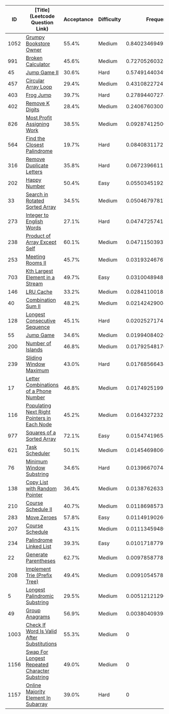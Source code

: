 |ID|[Title](Leetcode Question Link)|Acceptance|Difficulty|Frequency|
|----|-----|----|---|---|
|1052|[Grumpy Bookstore Owner]( https://leetcode.com/problems/grumpy-bookstore-owner)|55.4%|Medium|0.8402346949345842|
|991|[Broken Calculator]( https://leetcode.com/problems/broken-calculator)|45.6%|Medium|0.7270526032311205|
|45|[Jump Game II]( https://leetcode.com/problems/jump-game-ii)|30.6%|Hard|0.5749144034972855|
|457|[Circular Array Loop]( https://leetcode.com/problems/circular-array-loop)|29.4%|Medium|0.4310822724784647|
|403|[Frog Jump]( https://leetcode.com/problems/frog-jump)|39.7%|Hard|0.2789440727446297|
|402|[Remove K Digits]( https://leetcode.com/problems/remove-k-digits)|28.4%|Medium|0.24067603007585034|
|826|[Most Profit Assigning Work]( https://leetcode.com/problems/most-profit-assigning-work)|38.5%|Medium|0.09287412500644375|
|564|[Find the Closest Palindrome]( https://leetcode.com/problems/find-the-closest-palindrome)|19.7%|Hard|0.0840831172105414|
|316|[Remove Duplicate Letters]( https://leetcode.com/problems/remove-duplicate-letters)|35.8%|Hard|0.067239661116769|
|202|[Happy Number]( https://leetcode.com/problems/happy-number)|50.4%|Easy|0.05503451923624455|
|33|[Search in Rotated Sorted Array]( https://leetcode.com/problems/search-in-rotated-sorted-array)|34.5%|Medium|0.05046797817178903|
|273|[Integer to English Words]( https://leetcode.com/problems/integer-to-english-words)|27.1%|Hard|0.04747257415466348|
|238|[Product of Array Except Self]( https://leetcode.com/problems/product-of-array-except-self)|60.1%|Medium|0.04711503937510501|
|253|[Meeting Rooms II]( https://leetcode.com/problems/meeting-rooms-ii)|45.7%|Medium|0.03193246767820989|
|703|[Kth Largest Element in a Stream]( https://leetcode.com/problems/kth-largest-element-in-a-stream)|49.7%|Easy|0.031004894819414507|
|146|[LRU Cache]( https://leetcode.com/problems/lru-cache)|33.2%|Medium|0.028411001832779885|
|40|[Combination Sum II]( https://leetcode.com/problems/combination-sum-ii)|48.2%|Medium|0.021424290044083395|
|128|[Longest Consecutive Sequence]( https://leetcode.com/problems/longest-consecutive-sequence)|45.1%|Hard|0.020252717433212362|
|55|[Jump Game]( https://leetcode.com/problems/jump-game)|34.6%|Medium|0.01994084020351079|
|200|[Number of Islands]( https://leetcode.com/problems/number-of-islands)|46.8%|Medium|0.017925481766054456|
|239|[Sliding Window Maximum]( https://leetcode.com/problems/sliding-window-maximum)|43.0%|Hard|0.01768566434627554|
|17|[Letter Combinations of a Phone Number]( https://leetcode.com/problems/letter-combinations-of-a-phone-number)|46.8%|Medium|0.017492519932499718|
|116|[Populating Next Right Pointers in Each Node]( https://leetcode.com/problems/populating-next-right-pointers-in-each-node)|45.2%|Medium|0.016432723251567683|
|977|[Squares of a Sorted Array]( https://leetcode.com/problems/squares-of-a-sorted-array)|72.1%|Easy|0.015474196582597383|
|621|[Task Scheduler]( https://leetcode.com/problems/task-scheduler)|50.1%|Medium|0.014546980601820143|
|76|[Minimum Window Substring]( https://leetcode.com/problems/minimum-window-substring)|34.6%|Hard|0.013966707481708198|
|138|[Copy List with Random Pointer]( https://leetcode.com/problems/copy-list-with-random-pointer)|36.4%|Medium|0.013876263355766411|
|210|[Course Schedule II]( https://leetcode.com/problems/course-schedule-ii)|40.7%|Medium|0.011869857339029215|
|283|[Move Zeroes]( https://leetcode.com/problems/move-zeroes)|57.8%|Easy|0.01149190266804209|
|207|[Course Schedule]( https://leetcode.com/problems/course-schedule)|43.1%|Medium|0.01113459480911671|
|234|[Palindrome Linked List]( https://leetcode.com/problems/palindrome-linked-list)|39.3%|Easy|0.010171877938733932|
|22|[Generate Parentheses]( https://leetcode.com/problems/generate-parentheses)|62.7%|Medium|0.009785877810632554|
|208|[Implement Trie (Prefix Tree)]( https://leetcode.com/problems/implement-trie-prefix-tree)|49.4%|Medium|0.009105457856626612|
|5|[Longest Palindromic Substring]( https://leetcode.com/problems/longest-palindromic-substring)|29.5%|Medium|0.005121212968082452|
|49|[Group Anagrams]( https://leetcode.com/problems/group-anagrams)|56.9%|Medium|0.0038040939835560453|
|1003|[Check If Word Is Valid After Substitutions]( https://leetcode.com/problems/check-if-word-is-valid-after-substitutions)|55.3%|Medium|0|
|1156|[Swap For Longest Repeated Character Substring]( https://leetcode.com/problems/swap-for-longest-repeated-character-substring)|49.0%|Medium|0|
|1157|[Online Majority Element In Subarray]( https://leetcode.com/problems/online-majority-element-in-subarray)|39.0%|Hard|0|
